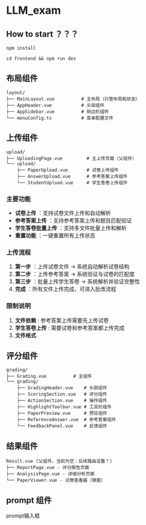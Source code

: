 # LLM_exam

## How to start ？？？

```
npm install
```

```
cd frontend && npm run dev
```

## 布局组件

```
layout/
├── MainLayout.vue          # 主布局（只管布局和状态）
├── AppHeader.vue           # 头部组件
├── AppSidebar.vue          # 侧边栏组件  
└── menuConfig.ts           # 菜单配置文件
```

## 上传组件

```
upload/
├── UploadingPage.vue         # 主上传页面（父组件）
└── upload/
    ├── PaperUpload.vue       # 试卷上传组件
    ├── AnswerUpload.vue      # 参考答案上传组件
    └── StudentUpload.vue     # 学生答卷上传组件
```

### 主要功能

* **试卷上传** ：支持试卷文件上传和自动解析
* **参考答案上传** ：支持参考答案上传和题目匹配验证
* **学生答卷批量上传** ：支持多文件批量上传和解析
* **重置功能** ：一键重置所有上传状态

### 上传流程

1. **第一步** ：上传试卷文件 → 系统自动解析试卷结构
2. **第二步** ：上传参考答案 → 系统验证与试卷的匹配度
3. **第三步** ：批量上传学生答卷 → 系统解析并验证完整性
4. **完成** ：所有文件上传完成，可进入批改流程

### 限制说明

1. **文件依赖** : 参考答案上传需要先上传试卷
2. **学生答卷上传** : 需要试卷和参考答案都上传完成
3. **文件格式**

## 评分组件

```
grading/
├── Grading.vue          # 主组件
└── grading/
    ├── GradingHeader.vue    # 头部组件
    ├── ScoringSection.vue   # 评分组件
    ├── ActionSection.vue    # 操作组件
    ├── HighlightToolbar.vue # 工具栏组件
    ├── PaperPreview.vue     # 预览组件
    ├── ReferenceAnswer.vue  # 参考答案组件
    └── FeedbackPanel.vue    # 反馈组件
```

## 结果组件

```
Result.vue (父组件，当前为空：后续路由设置？)
├── ReportPage.vue - 评分报告页面
├── AnalysisPage.vue - 详细分析页面
└── PaperViewer.vue - 试卷查看器（弹窗）
```

## prompt 组件

prompt输入框
